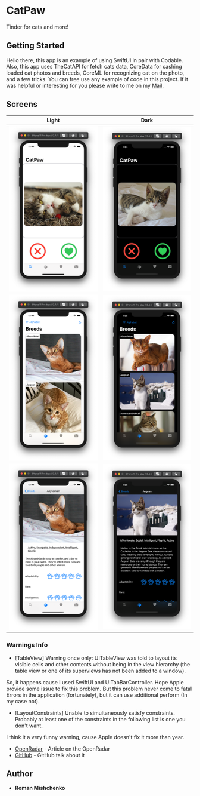 # CatPaw

Tinder for cats and more!

## Getting Started

Hello there, this app is an example of using SwiftUI in pair with Codable. Also, this app uses TheCatAPI for fetch cats data, CoreData for cashing loaded cat photos and breeds, CoreML for recognizing cat on the photo, and a few tricks.
You can free use any example of code in this project. If it was helpful or interesting for you please write to me on my [Mail](romanmishchenko34@icloud.com).

## Screens

Light | Dark
------------ | -------------
![Light](/screenshots/light.png) | ![Dark](/screenshots/dark.png)
![Breeds](/screenshots/lightBreeds.png) | ![Breeds](/screenshots/darkBreeds.png)
![Info](/screenshots/lightInfo.png) | ![Info](/screenshots/darkInfo.png)

### Warnings Info

* [TableView] Warning once only: UITableView was told to layout its visible cells and other contents without being in the view hierarchy (the table view or one of its superviews has not been added to a window).

So, it happens cause I used SwiftUI and UITabBarController. Hope Apple provide some issue to fix this problem. But this problem never come to fatal Errors in the application (fortunately), but it can use additional perform (In my case not).

* [LayoutConstraints] Unable to simultaneously satisfy constraints. Probably at least one of the constraints in the following list is one you don't want.

I think it a very funny warning, cause Apple doesn't fix it more than year.
* [OpenRadar](http://openradar.appspot.com/49289931) - Article on the OpenRadar
* [GitHub](https://github.com/lionheart/openradar-mirror/issues/21120) - GitHub talk about it 

## Author

* **Roman Mishchenko**


